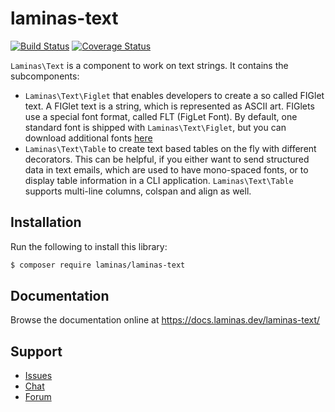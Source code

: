 # laminas-text

[![Build Status](https://travis-ci.org/laminas/laminas-text.svg?branch=master)](https://travis-ci.org/laminas/laminas-text)
[![Coverage Status](https://coveralls.io/repos/github/laminas/laminas-text/badge.svg?branch=master)](https://coveralls.io/github/laminas/laminas-text?branch=master)

`Laminas\Text` is a component to work on text strings. It contains the subcomponents:

- `Laminas\Text\Figlet` that enables developers to create a so called FIGlet text.
  A FIGlet text is a string, which is represented as ASCII art. FIGlets use a
  special font format, called FLT (FigLet Font). By default, one standard font is
  shipped with `Laminas\Text\Figlet`, but you can download additional fonts [here](http://www.figlet.org)
- `Laminas\Text\Table` to create text based tables on the fly with different
  decorators. This can be helpful, if you either want to send structured data in
  text emails, which are used to have mono-spaced fonts, or to display table
  information in a CLI application. `Laminas\Text\Table` supports multi-line
  columns, colspan and align as well.

## Installation

Run the following to install this library:

```bash
$ composer require laminas/laminas-text
```

## Documentation

Browse the documentation online at https://docs.laminas.dev/laminas-text/

## Support

* [Issues](https://github.com/laminas/laminas-text/issues/)
* [Chat](https://laminas.dev/chat/)
* [Forum](https://discourse.laminas.dev/)
